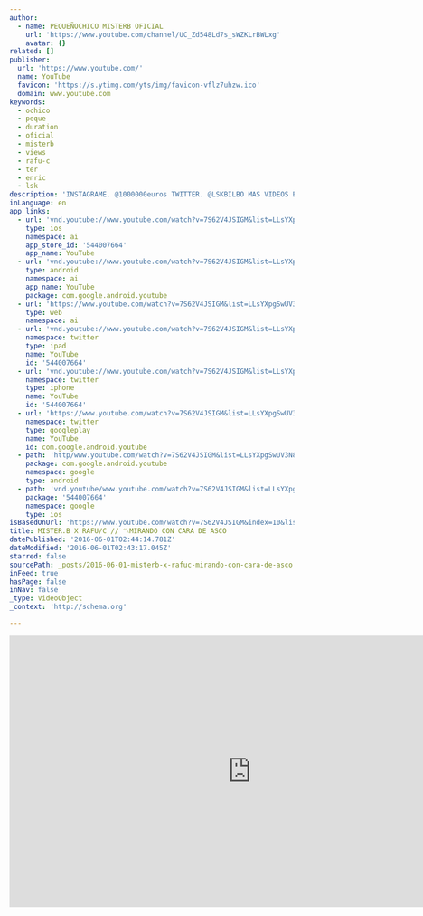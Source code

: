 ```yaml
---
author:
  - name: PEQUEÑOCHICO MISTERB OFICIAL
    url: 'https://www.youtube.com/channel/UC_Zd548Ld7s_sWZKLrBWLxg'
    avatar: {}
related: []
publisher:
  url: 'https://www.youtube.com/'
  name: YouTube
  favicon: 'https://s.ytimg.com/yts/img/favicon-vflz7uhzw.ico'
  domain: www.youtube.com
keywords:
  - ochico
  - peque
  - duration
  - oficial
  - misterb
  - views
  - rafu-c
  - ter
  - enric
  - lsk
description: 'INSTAGRAME. @1000000euros TWITTER. @LSKBILBO MAS VIDEOS EN - https://www.youtube.com/user/snewfilms CORREO DE CONTACTO. MISTERBBABYBOY@GMAIL.COM'
inLanguage: en
app_links:
  - url: 'vnd.youtube://www.youtube.com/watch?v=7S62V4JSIGM&list=LLsYXpgSwUV3N8XVfVgPV0rw&index=10&feature=applinks'
    type: ios
    namespace: ai
    app_store_id: '544007664'
    app_name: YouTube
  - url: 'vnd.youtube://www.youtube.com/watch?v=7S62V4JSIGM&list=LLsYXpgSwUV3N8XVfVgPV0rw&index=10&feature=applinks'
    type: android
    namespace: ai
    app_name: YouTube
    package: com.google.android.youtube
  - url: 'https://www.youtube.com/watch?v=7S62V4JSIGM&list=LLsYXpgSwUV3N8XVfVgPV0rw&index=10&feature=applinks'
    type: web
    namespace: ai
  - url: 'vnd.youtube://www.youtube.com/watch?v=7S62V4JSIGM&list=LLsYXpgSwUV3N8XVfVgPV0rw&index=10&feature=applinks'
    namespace: twitter
    type: ipad
    name: YouTube
    id: '544007664'
  - url: 'vnd.youtube://www.youtube.com/watch?v=7S62V4JSIGM&list=LLsYXpgSwUV3N8XVfVgPV0rw&index=10&feature=applinks'
    namespace: twitter
    type: iphone
    name: YouTube
    id: '544007664'
  - url: 'https://www.youtube.com/watch?v=7S62V4JSIGM&list=LLsYXpgSwUV3N8XVfVgPV0rw&index=10'
    namespace: twitter
    type: googleplay
    name: YouTube
    id: com.google.android.youtube
  - path: 'http/www.youtube.com/watch?v=7S62V4JSIGM&list=LLsYXpgSwUV3N8XVfVgPV0rw&index=10'
    package: com.google.android.youtube
    namespace: google
    type: android
  - path: 'vnd.youtube/www.youtube.com/watch?v=7S62V4JSIGM&list=LLsYXpgSwUV3N8XVfVgPV0rw&index=10'
    package: '544007664'
    namespace: google
    type: ios
isBasedOnUrl: 'https://www.youtube.com/watch?v=7S62V4JSIGM&index=10&list=LLsYXpgSwUV3N8XVfVgPV0rw'
title: MISTER.B X RAFU/C // 〽️MIRANDO CON CARA DE ASCO
datePublished: '2016-06-01T02:44:14.781Z'
dateModified: '2016-06-01T02:43:17.045Z'
starred: false
sourcePath: _posts/2016-06-01-misterb-x-rafuc-mirando-con-cara-de-asco.md
inFeed: true
hasPage: false
inNav: false
_type: VideoObject
_context: 'http://schema.org'

---
```

<iframe src="https://cdn.embedly.com/widgets/media.html?src=https%3A%2F%2Fwww.youtube.com%2Fembed%2F7S62V4JSIGM%3Ffeature%3Doembed&amp;url=http%3A%2F%2Fwww.youtube.com%2Fwatch%3Fv%3D7S62V4JSIGM&amp;image=https%3A%2F%2Fi.ytimg.com%2Fvi%2F7S62V4JSIGM%2Fhqdefault.jpg&amp;key=b7d04c9b404c499eba89ee7072e1c4f7&amp;type=text%2Fhtml&amp;schema=youtube" width="854" height="480" scrolling="no" frameborder="0" allowfullscreen="" style=""></iframe>